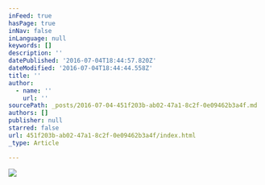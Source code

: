 ```yaml
---
inFeed: true
hasPage: true
inNav: false
inLanguage: null
keywords: []
description: ''
datePublished: '2016-07-04T18:44:57.820Z'
dateModified: '2016-07-04T18:44:44.558Z'
title: ''
author:
  - name: ''
    url: ''
sourcePath: _posts/2016-07-04-451f203b-ab02-47a1-8c2f-0e09462b3a4f.md
authors: []
publisher: null
starred: false
url: 451f203b-ab02-47a1-8c2f-0e09462b3a4f/index.html
_type: Article

---
```

![](https://the-grid-user-content.s3-us-west-2.amazonaws.com/899f976d-f56d-4c79-850d-801bdef759b6.jpg)
